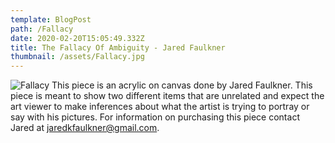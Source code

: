 ```yaml
---
template: BlogPost
path: /Fallacy
date: 2020-02-20T15:05:49.332Z
title: The Fallacy Of Ambiguity - Jared Faulkner
thumbnail: /assets/Fallacy.jpg
---
```


![Fallacy](/assets/Fallacy.jpg)
This piece is an acrylic on canvas done by Jared Faulkner. This piece is meant to show two different items that are unrelated and expect the art viewer to make inferences about what the artist is trying to portray or say with his pictures. For information on purchasing this piece contact Jared at jaredkfaulkner@gmail.com.
